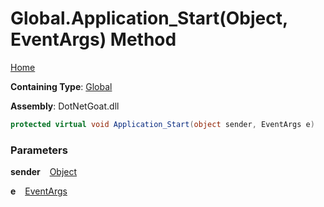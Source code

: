 # Global\.Application\_Start\(Object, EventArgs\) Method

[Home](../../../README.md)

**Containing Type**: [Global](../README.md)

**Assembly**: DotNetGoat\.dll

```csharp
protected virtual void Application_Start(object sender, EventArgs e)
```

### Parameters

**sender** &ensp; [Object](https://docs.microsoft.com/en-us/dotnet/api/system.object)

**e** &ensp; [EventArgs](https://docs.microsoft.com/en-us/dotnet/api/system.eventargs)